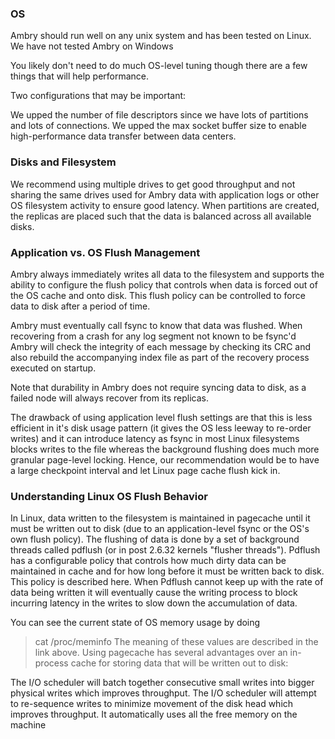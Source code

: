 ### OS
Ambry should run well on any unix system and has been tested on Linux.
We have not tested Ambry on Windows

You likely don't need to do much OS-level tuning though there are a few things that will help performance.

Two configurations that may be important:

We upped the number of file descriptors since we have lots of partitions and lots of connections.
We upped the max socket buffer size to enable high-performance data transfer between data centers.

### Disks and Filesystem

We recommend using multiple drives to get good throughput and not sharing the same drives used for Ambry data with application logs or other OS filesystem activity to ensure good latency. When partitions are created, the replicas are placed such that the data is balanced across all available disks.

### Application vs. OS Flush Management

Ambry always immediately writes all data to the filesystem and supports the ability to configure the flush policy that controls when data is forced out of the OS cache and onto disk. This flush policy can be controlled to force data to disk after a period of time.

Ambry must eventually call fsync to know that data was flushed. When recovering from a crash for any log segment not known to be fsync'd Ambry will check the integrity of each message by checking its CRC and also rebuild the accompanying index file as part of the recovery process executed on startup.

Note that durability in Ambry does not require syncing data to disk, as a failed node will always recover from its replicas.

The drawback of using application level flush settings are that this is less efficient in it's disk usage pattern (it gives the OS less leeway to re-order writes) and it can introduce latency as fsync in most Linux filesystems blocks writes to the file whereas the background flushing does much more granular page-level locking. Hence, our recommendation would be to have a large checkpoint interval and let Linux page cache flush kick in.

### Understanding Linux OS Flush Behavior

In Linux, data written to the filesystem is maintained in pagecache until it must be written out to disk (due to an application-level fsync or the OS's own flush policy). The flushing of data is done by a set of background threads called pdflush (or in post 2.6.32 kernels "flusher threads").
Pdflush has a configurable policy that controls how much dirty data can be maintained in cache and for how long before it must be written back to disk. This policy is described here. When Pdflush cannot keep up with the rate of data being written it will eventually cause the writing process to block incurring latency in the writes to slow down the accumulation of data.

You can see the current state of OS memory usage by doing

  > cat /proc/meminfo
The meaning of these values are described in the link above.
Using pagecache has several advantages over an in-process cache for storing data that will be written out to disk:

The I/O scheduler will batch together consecutive small writes into bigger physical writes which improves throughput.
The I/O scheduler will attempt to re-sequence writes to minimize movement of the disk head which improves throughput.
It automatically uses all the free memory on the machine